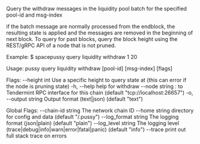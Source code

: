 Query the withdraw messages in the liquidity pool batch for the specified pool-id and msg-index

if the batch message are normally processed from the endblock,
the resulting state is applied and the messages are removed in the beginning of next block.
To query for past blocks, query the block height using the REST/gRPC API of a node that is not pruned.

Example:
$ spacepussy query liquidity withdraw 1 20

Usage:
  pussy query liquidity withdraw [pool-id] [msg-index] [flags]

Flags:
      --height int      Use a specific height to query state at (this can error if the node is pruning state)
  -h, --help            help for withdraw
      --node string     <host>:<port> to Tendermint RPC interface for this chain (default "tcp://localhost:26657")
  -o, --output string   Output format (text|json) (default "text")

Global Flags:
      --chain-id string     The network chain ID
      --home string         directory for config and data (default "/.pussy")
      --log_format string   The logging format (json|plain) (default "plain")
      --log_level string    The logging level (trace|debug|info|warn|error|fatal|panic) (default "info")
      --trace               print out full stack trace on errors
